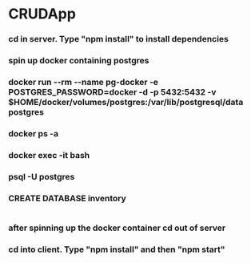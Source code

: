 # CRUDApp
### cd in server. Type "npm install" to install dependencies
### spin up docker containing postgres
### docker run --rm --name pg-docker -e POSTGRES_PASSWORD=docker -d -p 5432:5432 \-v $HOME/docker/volumes/postgres:/var/lib/postgresql/data postgres
### docker ps -a
### docker exec -it <PSQL-Container-ID> bash
### psql -U postgres
### CREATE DATABASE inventory
# 
### after spinning up the docker container cd out of server
### cd into client. Type "npm install" and then "npm start"




